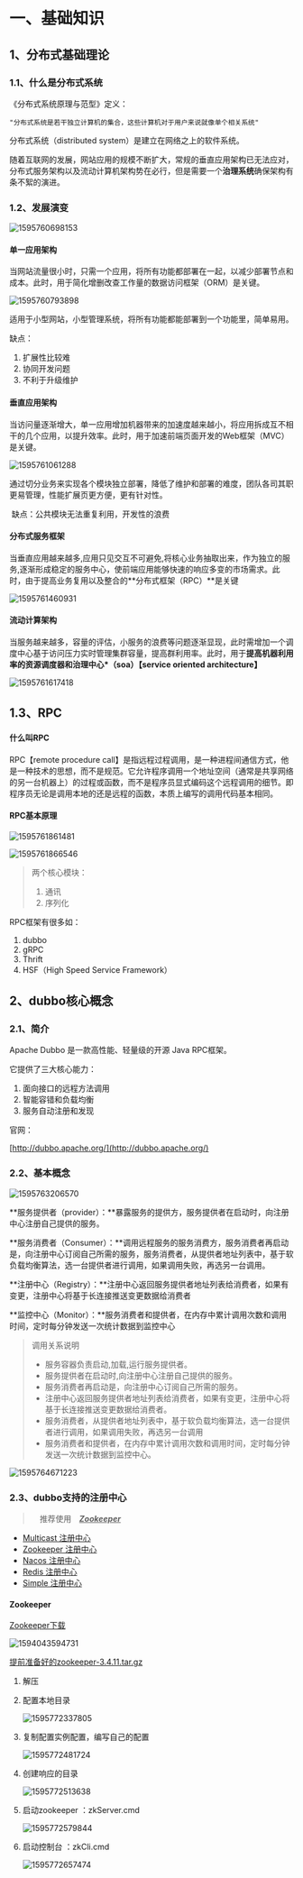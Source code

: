 # 一、基础知识

## 1、分布式基础理论

### 1.1、什么是分布式系统

《分布式系统原理与范型》定义：

`"分布式系统是若干独立计算机的集合，这些计算机对于用户来说就像单个相关系统"`

分布式系统（distributed system）是建立在网络之上的软件系统。



随着互联网的发展，网站应用的规模不断扩大，常规的垂直应用架构已无法应对，分布式服务架构以及流动计算机架构势在必行，但是需要一个**治理系统**确保架构有条不絮的演进。

### 1.2、发展演变

![1595760698153](assets/1595760698153.png)

#### 单一应用架构

当网站流量很小时，只需一个应用，将所有功能都部署在一起，以减少部署节点和成本。此时，用于简化增删改查工作量的数据访问框架（ORM）是关键。

![1595760793898](assets/1595760793898.png)

适用于小型网站，小型管理系统，将所有功能都能部署到一个功能里，简单易用。

缺点：

1. 扩展性比较难
2. 协同开发问题
3. 不利于升级维护

#### 垂直应用架构

当访问量逐渐增大，单一应用增加机器带来的加速度越来越小，将应用拆成互不相干的几个应用，以提升效率。此时，用于加速前端页面开发的Web框架（MVC）是关键。

![1595761061288](assets/1595761061288.png)

​	通过切分业务来实现各个模块独立部署，降低了维护和部署的难度，团队各司其职更易管理，性能扩展页更方便，更有针对性。

​	缺点：公共模块无法重复利用，开发性的浪费

#### 分布式服务框架

当垂直应用越来越多,应用只见交互不可避免,将核心业务抽取出来，作为独立的服务,逐渐形成稳定的服务中心，使前端应用能够快速的响应多变的市场需求。此时，由于提高业务复用以及整合的**分布式框架（RPC）**是关键

![1595761460931](assets/1595761460931.png)

#### 流动计算架构

当服务越来越多，容量的评估，小服务的浪费等问题逐渐显现，此时需增加一个调度中心基于访问压力实时管理集群容量，提高群利用率。此时，用于**提高机器利用率的资源调度器和治理中心*（soa）【service oriented architecture】**

![1595761617418](assets/1595761617418.png)

## 1.3、RPC

#### 什么叫RPC

RPC【remote procedure call】是指远程过程调用，是一种进程间通信方式，他是一种技术的思想，而不是规范。它允许程序调用一个地址空间（通常是共享网络的另一台机器上）的过程或函数，而不是程序员显式编码这个远程调用的细节。即程序员无论是调用本地的还是远程的函数，本质上编写的调用代码基本相同。

#### RPC基本原理

![1595761861481](assets/1595761861481.png)

![1595761866546](assets/1595761866546.png)

> 两个核心模块：
>
> 1. 通讯
> 2. 序列化

RPC框架有很多如：

1. dubbo
2. gRPC
3. Thrift
4. HSF（High Speed Service Framework）

## 2、dubbo核心概念

### 2.1、简介

Apache Dubbo 是一款高性能、轻量级的开源 Java RPC框架。

它提供了三大核心能力：

1. 面向接口的远程方法调用
2. 智能容错和负载均衡
3. 服务自动注册和发现

官网：

[http://dubbo.apache.org/](http://dubbo.apache.org/)

### 2.2、基本概念

![1595763206570](assets/1595763206570.png)

​	**服务提供者（provider）：**暴露服务的提供方，服务提供者在启动时，向注册中心注册自己提供的服务。

​	**服务消费者（Consumer）：**调用远程服务的服务消费方，服务消费者再启动是，向注册中心订阅自己所需的服务，服务消费者，从提供者地址列表中，基于软负载均衡算法，选一台提供者进行调用，如果调用失败，再选另一台调用。

​	**注册中心（Registry）：**注册中心返回服务提供者地址列表给消费者，如果有变更，注册中心将基于长连接推送变更数据给消费者

​	**监控中心（Monitor）：**服务消费者和提供者，在内存中累计调用次数和调用时间，定时每分钟发送一次统计数据到监控中心

> 调用关系说明
>
> - 服务容器负责启动,加载,运行服务提供者。
> - 服务提供者在启动时,向注册中心注册自己提供的服务。
> - 服务消费者再启动是，向注册中心订阅自己所需的服务。
> - 注册中心返回服务提供者地址列表给消费者，如果有变更，注册中心将基于长连接推送变更数据给消费者。
> - 服务消费者，从提供者地址列表中，基于软负载均衡算法，选一台提供者进行调用，如果调用失败，再选另一台调用
> - 服务消费者和提供者，在内存中累计调用次数和调用时间，定时每分钟发送一次统计数据到监控中心。

![1595764671223](assets/1595764671223.png)

### 2.3、dubbo支持的注册中心

> 　推荐使用　**<u>*Zookeeper*</u>**

* [Multicast 注册中心](http://dubbo.apache.org/zh-cn/docs/user/references/registry/multicast.html)
* [Zookeeper 注册中心](http://dubbo.apache.org/zh-cn/docs/user/references/registry/zookeeper.html)
* [Nacos 注册中心](http://dubbo.apache.org/zh-cn/docs/user/references/registry/nacos.html)
* [Redis 注册中心](http://dubbo.apache.org/zh-cn/docs/user/references/registry/redis.html)
* [Simple 注册中心](http://dubbo.apache.org/zh-cn/docs/user/references/registry/simple.html)

#### Zookeeper

[Zookeeper下载](zookeeper.apache.org)

![1594043594731](../../%E6%A1%86%E6%9E%B6/Zookeeper/assets/1594043594731.png)

 [提前准备好的zookeeper-3.4.11.tar.gz](./zookeeper-3.4.11.tar.gz)

1. 解压

2. 配置本地目录

   ![1595772337805](assets/1595772337805.png)

3. 复制配置实例配置，编写自己的配置

   ![1595772481724](assets/1595772481724.png)

4. 创建响应的目录

   ![1595772513638](assets/1595772513638.png)

5. 启动zookeeper ：zkServer.cmd

   ![1595772579844](assets/1595772579844.png)

6. 启动控制台 ：zkCli.cmd

   ![1595772657474](assets/1595772657474.png)

   
